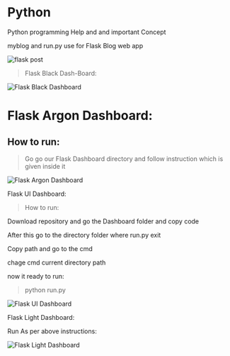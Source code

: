 # Python
Python programming Help and and important Concept

myblog and run.py use for Flask Blog web app

![flask post](https://user-images.githubusercontent.com/35237091/75349587-1577ce80-58cb-11ea-8ca3-71e6034e58cf.JPG)



>Flask Black Dash-Board:

![Flask Black Dashboard](https://user-images.githubusercontent.com/35237091/75530419-c603e080-5a39-11ea-93ce-5cb9df46f8ed.JPG)


# Flask Argon Dashboard:

## How to run:

>Go go our Flask Dashboard directory and follow instruction which is given inside it


![Flask Argon Dashboard](https://user-images.githubusercontent.com/35237091/75532515-5d693380-5a3a-11ea-9784-f3b2cbfa1b7a.JPG)


Flask UI Dashboard:

>How to run:

Download repository and go the Dashboard folder and copy code

After this go to the directory folder where run.py exit

Copy path and go to the cmd

chage cmd current directory path

now it ready to run:

>python run.py

![Flask UI Dashboard](https://user-images.githubusercontent.com/35237091/75536726-c1402c00-5a3b-11ea-9a76-062f8ad070d4.JPG)


Flask Light Dashboard:

Run As per above instructions:

![Flask Light Dashboard](https://user-images.githubusercontent.com/35237091/75537716-85a66180-5a3d-11ea-93cf-d20ef74f9932.JPG)
